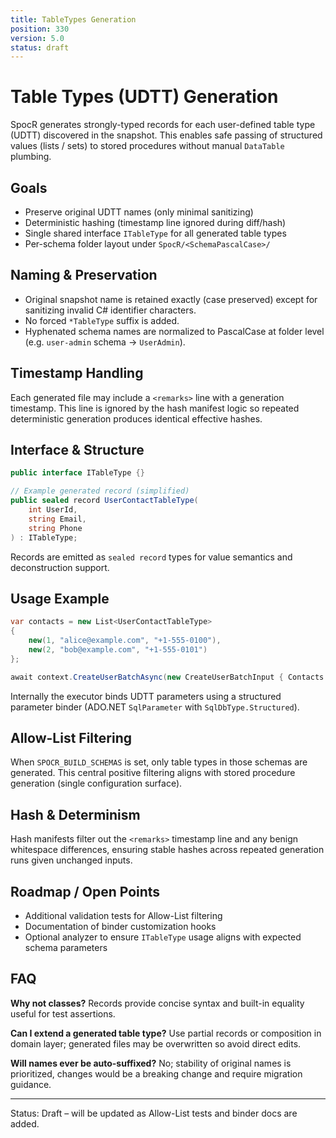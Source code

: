 ```yaml
---
title: TableTypes Generation
position: 330
version: 5.0
status: draft
---
```


# Table Types (UDTT) Generation

SpocR generates strongly-typed records for each user-defined table type (UDTT) discovered in the snapshot. This enables safe passing of structured values (lists / sets) to stored procedures without manual `DataTable` plumbing.

## Goals

- Preserve original UDTT names (only minimal sanitizing)
- Deterministic hashing (timestamp line ignored during diff/hash)
- Single shared interface `ITableType` for all generated table types
- Per-schema folder layout under `SpocR/<SchemaPascalCase>/`

## Naming & Preservation

- Original snapshot name is retained exactly (case preserved) except for sanitizing invalid C# identifier characters.
- No forced `*TableType` suffix is added.
- Hyphenated schema names are normalized to PascalCase at folder level (e.g. `user-admin` schema -> `UserAdmin`).

## Timestamp Handling

Each generated file may include a `<remarks>` line with a generation timestamp. This line is ignored by the hash manifest logic so repeated deterministic generation produces identical effective hashes.

## Interface & Structure

```csharp
public interface ITableType {}

// Example generated record (simplified)
public sealed record UserContactTableType(
    int UserId,
    string Email,
    string Phone
) : ITableType;
```

Records are emitted as `sealed record` types for value semantics and deconstruction support.

## Usage Example

```csharp
var contacts = new List<UserContactTableType>
{
    new(1, "alice@example.com", "+1-555-0100"),
    new(2, "bob@example.com", "+1-555-0101")
};

await context.CreateUserBatchAsync(new CreateUserBatchInput { Contacts = contacts });
```

Internally the executor binds UDTT parameters using a structured parameter binder (ADO.NET `SqlParameter` with `SqlDbType.Structured`).

## Allow-List Filtering

When `SPOCR_BUILD_SCHEMAS` is set, only table types in those schemas are generated. This central positive filtering aligns with stored procedure generation (single configuration surface).

## Hash & Determinism

Hash manifests filter out the `<remarks>` timestamp line and any benign whitespace differences, ensuring stable hashes across repeated generation runs given unchanged inputs.

## Roadmap / Open Points

- Additional validation tests for Allow-List filtering
- Documentation of binder customization hooks
- Optional analyzer to ensure `ITableType` usage aligns with expected schema parameters

## FAQ

**Why not classes?** Records provide concise syntax and built-in equality useful for test assertions.

**Can I extend a generated table type?** Use partial records or composition in domain layer; generated files may be overwritten so avoid direct edits.

**Will names ever be auto-suffixed?** No; stability of original names is prioritized, changes would be a breaking change and require migration guidance.

---

Status: Draft – will be updated as Allow-List tests and binder docs are added.
